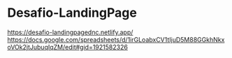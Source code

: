 # Desafio-LandingPage
https://desafio-landingpagednc.netlify.app/
https://docs.google.com/spreadsheets/d/1irGLoabxCV1tIjuD5M88GGkhNkxoVOk2jtJubuqIqZM/edit#gid=1921582326
